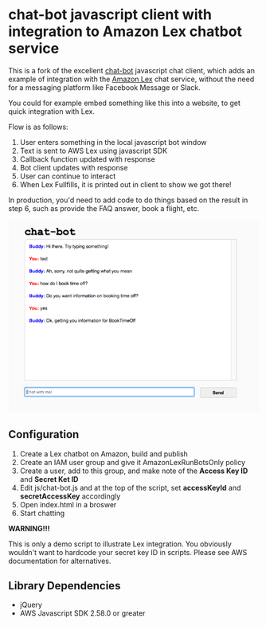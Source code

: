 # chat-bot javascript client with integration to Amazon Lex chatbot service

This is a fork of the excellent [chat-bot](https://github.com/liouh/chat-bot) javascript chat client, which adds an example of integration with the [Amazon Lex](https://aws.amazon.com/lex/) chat service, without the need for a messaging platform like Facebook Message or Slack.

You could for example embed something like this into a website, to get quick integration with Lex.

Flow is as follows:

1. User enters something in the local javascript bot window
2. Text is sent to AWS Lex using javascript SDK
3. Callback function updated with response
4. Bot client updates with response
5. User can continue to interact
6. When Lex Fullfills, it is printed out in client to show we got there!

In production, you'd need to add code to do things based on the result in step 6, such as provide the FAQ answer, book a flight, etc.

![](./demo_example.png)

## Configuration

1. Create a Lex chatbot on Amazon, build and publish
2. Create an IAM user group and give it AmazonLexRunBotsOnly policy
3. Create a user, add to this group, and make note of the **Access Key ID** and **Secret Ket ID**
4. Edit js/chat-bot.js and at the top of the script, set **accessKeyId** and **secretAccessKey** accordingly
5. Open index.html in a broswer
6. Start chatting

**WARNING!!!**

This is only a demo script to illustrate Lex integration. You obviously wouldn't want to hardcode your secret key ID in scripts. Please see AWS documentation for alternatives.

## Library Dependencies

* jQuery
* AWS Javascript SDK 2.58.0 or greater

